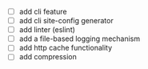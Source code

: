 - [ ] add cli feature
- [ ] add cli site-config generator
- [ ] add linter (eslint)
- [ ] add a file-based logging mechanism
- [ ] add http cache functionality
- [ ] add compression 
